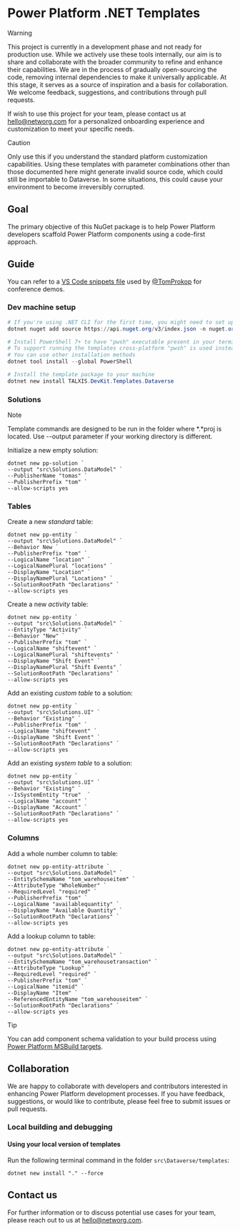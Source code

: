 # Power Platform .NET Templates
> [!WARNING]
> This project is currently in a development phase and not ready for production use.
> While we actively use these tools internally, our aim is to share and collaborate with the broader community to refine and enhance their capabilities.
> We are in the process of gradually open-sourcing the code, removing internal dependencies to make it universally applicable.
> At this stage, it serves as a source of inspiration and a basis for collaboration.
> We welcome feedback, suggestions, and contributions through pull requests.

If wish to use this project for your team, please contact us at hello@networg.com for a personalized onboarding experience and customization to meet your specific needs.

> [!CAUTION]
> Only use this if you understand the standard platform customization capabilities.
> Using these templates with parameter combinations other than those documented here might generate invalid source code, which could still be importable to Dataverse.
> In some situations, this could cause your environment to become irreversibly corrupted.

## Goal
The primary objective of this NuGet package is to help Power Platform developers scaffold Power Platform components using a code-first approach.

## Guide
You can refer to a [VS Code snippets file](https://gist.github.com/TomProkop/607a9de00d811a5ae68327e90f6a81cf) used by [@TomProkop](https://github.com/TomProkop) for conference demos.

### Dev machine setup
```powershell
# If you're using .NET CLI for the first time, you might need to set up nuget.org as a package source
dotnet nuget add source https://api.nuget.org/v3/index.json -n nuget.org

# Install PowerShell 7+ to have "pwsh" executable present in your terminal
# To support running the templates cross-platform "pwsh" is used instead of "powershell.exe"
# You can use other installation methods
dotnet tool install --global PowerShell

# Install the template package to your machine
dotnet new install TALXIS.DevKit.Templates.Dataverse
```

### Solutions
> [!NOTE]
> Template commands are designed to be run in the folder where *.*proj is located.
> Use --output parameter if your working directory is different.

Initialize a new empty solution:
```console
dotnet new pp-solution `
--output "src\Solutions.DataModel" `
--PublisherName "tomas" `
--PublisherPrefix "tom" `
--allow-scripts yes
```

### Tables
Create a new *standard* table:
```console
dotnet new pp-entity `
--output "src\Solutions.DataModel" `
--Behavior New `
--PublisherPrefix "tom" `
--LogicalName "location" `
--LogicalNamePlural "locations" `
--DisplayName "Location" `
--DisplayNamePlural "Locations" `
--SolutionRootPath "Declarations" `
--allow-scripts yes
```

Create a new *activity* table:
```console
dotnet new pp-entity `
--output "src\Solutions.DataModel" `
--EntityType "Activity" `
--Behavior "New" `
--PublisherPrefix "tom" `
--LogicalName "shiftevent" `
--LogicalNamePlural "shiftevents" `
--DisplayName "Shift Event" `
--DisplayNamePlural "Shift Events" `
--SolutionRootPath "Declarations" `
--allow-scripts yes
```

Add an existing *custom table* to a solution:
```console
dotnet new pp-entity `
--output "src\Solutions.UI" `
--Behavior "Existing" `
--PublisherPrefix "tom" `
--LogicalName "shiftevent" `
--DisplayName "Shift Event" `
--SolutionRootPath "Declarations" `
--allow-scripts yes
```

Add an existing *system table* to a solution:
```console
dotnet new pp-entity `
--output "src\Solutions.UI" `
--Behavior "Existing" `
--IsSystemEntity "true"  `
--LogicalName "account" `
--DisplayName "Account" `
--SolutionRootPath "Declarations" `
--allow-scripts yes
```

### Columns
Add a whole number column to table:
```console
dotnet new pp-entity-attribute `
--output "src\Solutions.DataModel" `
--EntitySchemaName "tom_warehouseitem" `
--AttributeType "WholeNumber" `
--RequiredLevel "required" `
--PublisherPrefix "tom" `
--LogicalName "availablequantity" `
--DisplayName "Available Quantity" `
--SolutionRootPath "Declarations" `
--allow-scripts yes
```

Add a lookup column to table:
```console
dotnet new pp-entity-attribute `
--output "src\Solutions.DataModel" `
--EntitySchemaName "tom_warehousetransaction" `
--AttributeType "Lookup" `
--RequiredLevel "required" `
--PublisherPrefix "tom" `
--LogicalName "itemid" `
--DisplayName "Item" `
--ReferencedEntityName "tom_warehouseitem" `
--SolutionRootPath "Declarations" `
--allow-scripts yes
```

> [!TIP]  
> You can add component schema validation to your build process using [Power Platform MSBuild targets](https://github.com/TALXIS/tools-devkit-build).

## Collaboration

We are happy to collaborate with developers and contributors interested in enhancing Power Platform development processes. If you have feedback, suggestions, or would like to contribute, please feel free to submit issues or pull requests.

### Local building and debugging

#### Using your local version of templates

Run the following terminal command in the folder `src\Dataverse/templates`:

```
dotnet new install "." --force
```

## Contact us

For further information or to discuss potential use cases for your team, please reach out to us at hello@networg.com.
